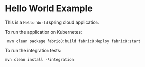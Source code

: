 # Hello World Example

This is a `Hello World` spring cloud application.

To run the application on Kubernetes:

     mvn clean package fabric8:build fabric8:deploy fabric8:start
     
To run the integration tests:     

	mvn clean install -Pintegration

